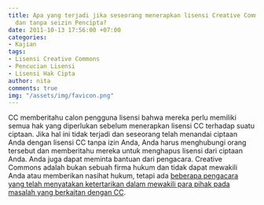 ```yaml
---
title: Apa yang terjadi jika seseorang menerapkan lisensi Creative Commons tanpa sepengetahuan
  dan tanpa seizin Pencipta?
date: 2011-10-13 17:56:00 +07:00
categories:
- Kajian
tags:
- Lisensi Creative Commons
- Pencucian Lisensi
- Lisensi Hak Cipta
author: nita
comments: true
img: "/assets/img/favicon.png"
---
```


CC memberitahu calon pengguna lisensi bahwa mereka perlu memiliki semua hak yang diperlukan sebelum menerapkan lisensi CC terhadap suatu ciptaan. Jika hal ini tidak terjadi dan seseorang telah menandai ciptaan Anda dengan lisensi CC tanpa izin Anda, Anda harus menghubungi orang tersebut dan memberitahu mereka untuk menghapus lisensi dari ciptaan Anda. Anda juga dapat meminta bantuan dari pengacara. Creative Commons adalah bukan sebuah firma hukum dan tidak dapat mewakili Anda atau memberikan nasihat hukum, tetapi ada [beberapa pengacara yang telah menyatakan ketertarikan dalam mewakili para pihak pada masalah yang berkaitan dengan CC](http://wiki.creativecommons.or.id/FAQ#Dapatkah_CC_memberikan_nasihat_hukum_tentang_lisensi_atau_alat_lainnya.2C_atau_membantu_penegakan_lisensi_CC.3F).
